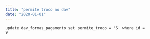 ```yaml
---
title: "permite troco no dav"
date: "2020-01-01"
---
```


<code>update dav_formas_pagamento set permite_troco = 'S'
where id = 9
</code>